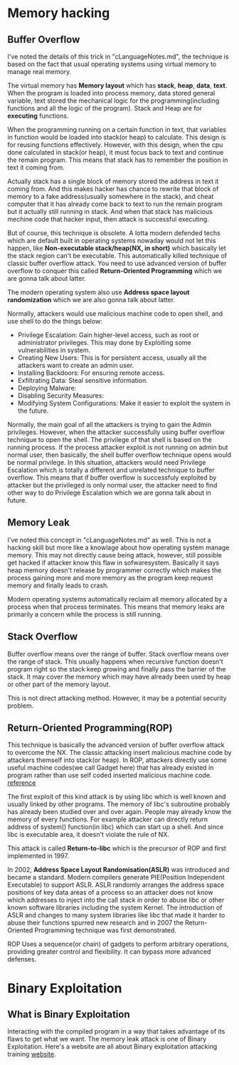 # Memory hacking

Buffer Overflow
---------------
I've noted the details of this trick in "cLanguageNotes.md", the technique is based on the fact that usual operating systems using virtual memory to manage real memory. 

The virtual memory has **Memory layout** which has **stack**, **heap**, **data**, **text**. When the program is loaded into process memory, data stored general variable, text stored the mechanical logic for the programming(including functions and all the logic of the program). Stack and Heap are for **executing** functions. 

When the programming running on a certain function in text, that variables in function would be loaded into stack(or heap) to calculate. This design is for reusing functions effectively. However, with this design, when the cpu done calculated in stack(or heap), it must focus back to text and continue the remain program. This means that stack has to remember the position in text it coming from. 

Actually stack has a single block of memory stored the address in text it coming from. And this makes hacker has chance to rewrite that block of memory to a fake address(usually somewhere in the stack), and cheat computer that it has already come back to text to run the remain program but it actually still running in stack. And when that stack has malicious mechine code that hacker input, then attack is successful executing.

But of course, this technique is obsolete. A lotta modern defended techs which are default built in operating systems nowaday would not let this happen, like **Non-executable stack/heap(NX, in short)** which basically let the stack region can't be executable. This automatically killed technique of classic buffer overflow attack. You need to use advanced version of buffer overflow to conquer this called **Return-Oriented Programming** which we are gonna talk about latter.

The modern operating system also use **Address space layout randomization** which we are also gonna talk about latter. 

Normally, attackers would use malicious machine code to open shell, and use shell to do the things below:
  * Privilege Escalation: Gain higher-level access, such as root or administrator privileges. This may done by Exploiting some vulnerabilities in system.
  * Creating New Users: This is for persistent access, usually all the attackers want to create an admin user.
  * Installing Backdoors: For ensuring remote access.
  * Exfiltrating Data: Steal sensitive information.
  * Deploying Malware:
  * Disabling Security Measures:
  * Modifying System Configurations: Make it easier to exploit the system in the future.

Normally, the main goal of all the attackers is trying to gain the Admin privileges. However, when the attacker successfully using buffer overflow technique to open the shell. The privilege of that shell is based on the running process. If the process attacker exploit is not running on admin but normal user, then basically, the shell buffer overflow technique opens would be normal privilege. In this situation, attackers would need Privilege Escalation which is totally a different and unrelated technique to buffer overflow. This means that if buffer overflow is successfuly exploited by attacker but the privileged is only normal user, the attacker need to find other way to do Privilege Escalation which we are gonna talk about in future.

Memory Leak
-----------
I've noted this concept in "cLanguageNotes.md" as well. This is not a hacking skill but more like a knowlage about how operating system manage memory. This may not directly cause being attack, however, still possible get hacked if attacker know this flaw in sofwaresystem. Basically it says heap memory doesn't release by programmer correctly which makes the process gaining more and more memory as the program keep request memory and finally leads to crash. 

Modern operating systems automatically reclaim all memory allocated by a process when that process terminates. This means that memory leaks are primarily a concern while the process is still running.

Stack Overflow
--------------
Buffer overflow means over the range of buffer. Stack overflow means over the range of stack. This usually happens when recursive function doesn't program right so the stack keep growing and finally pass the barrier of the stack. It may cover the memory which may have already been used by heap or other part of the memory layout.

This is not direct attacking method. However, it may be a potential security problem.

Return-Oriented Programming(ROP) 
--------------------------------
This technique is basically the advanced version of buffer overflow attack to overcome the NX. The classic attacking insert malicious machine code by attackers themself into stack(or heap). In ROP, attackers directly use some useful machine codes(we call Gadget here) that has already existed in program rather than use self coded inserted malicious machine code. [reference](https://secureteam.co.uk/articles/how-return-oriented-programming-exploits-work/)

The first exploit of this kind attack is by using libc which is well known and usually linked by other programs. The memory of libc's subroutine probably has already been studied over and over again. People may already know the memory of every functions. For example attacker can directly return address of system() function(in libc) which can start up a shell. And since libc is executable area, it doesn't violate the rule of NX.

This attack is called **Return-to-libc** which is the precursor of ROP and first implemented in 1997. 

In 2002, **Address Space Layout Randomisation(ASLR)** was introduced and became a standard. Modern compilers generate PIE(Position Independent Executable) to support ASLR. ASLR randomly arranges the address space positions of key data areas of a process so an attacker does not know which addresses to inject into the call stack in order to abuse libc or other known software libraries including the system Kernel. The introduction of ASLR and changes to many system libraries like libc that made it harder to abuse their functions spurred new research and in 2007 the Return-Oriented Programming technique was first demonstrated.

ROP Uses a sequence(or chain) of gadgets to perform arbitrary operations, providing greater control and flexibility. It can bypass more advanced defenses.

# Binary Exploitation

What is Binary Exploitation
---------------------------
Interacting with the compiled program in a way that takes advantage of its flaws to get what we want. The memory leak attack is one of Binary Exploitation. Here's a website are all about Binary exploitation attacking training [website](pwnable.tw). 
